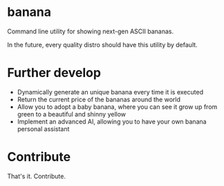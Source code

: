 # banana

Command line utility for showing next-gen ASCII bananas.

In the future, every quality distro should have this utility by default.

# Further develop
* Dynamically generate an unique banana every time it is executed
* Return the current price of the bananas around the world
* Allow you to adopt a baby banana, where you can see it grow up from green to a beautiful and shinny yellow
* Implement an advanced AI, allowing you to have your own banana personal assistant

# Contribute

That's it. Contribute.
